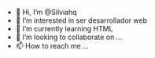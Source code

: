 - 👋 Hi, I’m @Silviahq
- 👀 I’m interested in  ser desarrollador web
- 🌱 I’m currently learning HTML
- 💞️ I’m looking to collaborate on ...
- 📫 How to reach me ...

<!---
Silviahq/Silviahq is a ✨ special ✨ repository because its `README.md` (this file) appears on your GitHub profile.
You can click the Preview link to take a look at your changes.
--->
